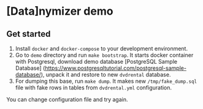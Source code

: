 # [Data]nymizer demo

## Get started

1. Install `docker` and `docker-compose` to your development environment.
2. Go to `demo` directory and run `make bootstrap`. It starts docker container with Postgresql, download demo database [PostgreSQL Sample Database] (https://www.postgresqltutorial.com/postgresql-sample-database/), unpack it and restore to new `dvdrental` database.
3. For dumping this base, run `make dump`. It makes new `/tmp/fake_dump.sql` file with fake rows in tables from `dvdrental.yml` configuration.

You can change configuration file and try again.
